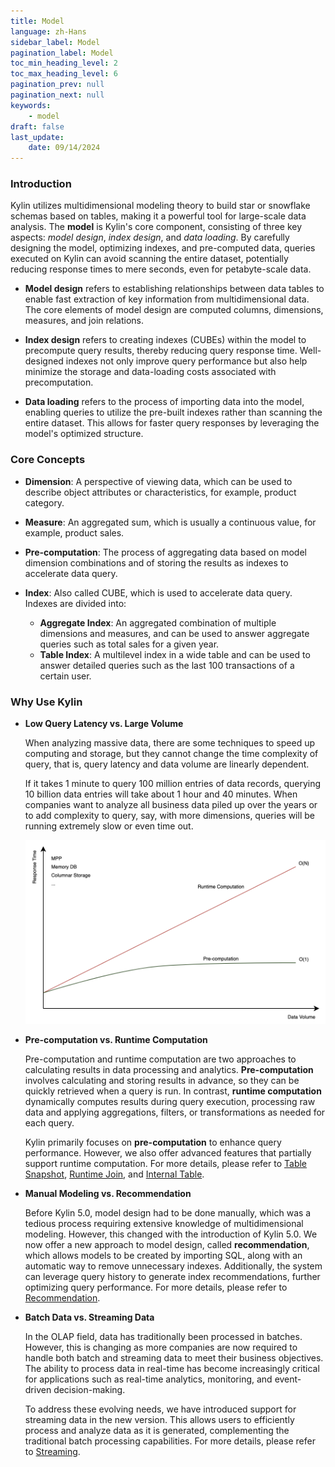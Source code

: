 ```yaml
---
title: Model
language: zh-Hans
sidebar_label: Model
pagination_label: Model
toc_min_heading_level: 2
toc_max_heading_level: 6
pagination_prev: null
pagination_next: null
keywords:
    - model
draft: false
last_update:
    date: 09/14/2024
---
```


### Introduction

Kylin utilizes multidimensional modeling theory to build star or snowflake schemas based on tables, making it a powerful tool for large-scale data analysis. The **model** is Kylin's core component, consisting of three key aspects: *model design*, *index design*, and *data loading*. By carefully designing the model, optimizing indexes, and pre-computed data, queries executed on Kylin can avoid scanning the entire dataset, potentially reducing response times to mere seconds, even for petabyte-scale data.

+ **Model design** refers to establishing relationships between data tables to enable fast extraction of key information from multidimensional data. The core elements of model design are computed columns, dimensions, measures, and join relations.

+ **Index design** refers to creating indexes (CUBEs) within the model to precompute query results, thereby reducing query response time. Well-designed indexes not only improve query performance but also help minimize the storage and data-loading costs associated with precomputation.

+ **Data loading** refers to the process of importing data into the model, enabling queries to utilize the pre-built indexes rather than scanning the entire dataset. This allows for faster query responses by leveraging the model's optimized structure.



### Core Concepts

- **Dimension**: A perspective of viewing data, which can be used to describe object attributes or characteristics, for example, product category.

- **Measure**: An aggregated sum, which is usually a continuous value, for example, product sales.

- **Pre-computation**: The process of aggregating data based on model dimension combinations and of storing the results as indexes to accelerate data query.

- **Index**: Also called CUBE, which is used to accelerate data query. Indexes are divided into:
    - **Aggregate Index**: An aggregated combination of multiple dimensions and measures, and can be used to answer aggregate queries such as total sales for a given year.
    - **Table Index**: A multilevel index in a wide table and can be used to answer detailed queries such as the last 100 transactions of a certain user.


### Why Use Kylin

+ **Low Query Latency vs. Large Volume**

  When analyzing massive data, there are some techniques to speed up computing and storage, but they cannot change the time complexity of query, that is, query latency and data volume are linearly dependent.

  If it takes 1 minute to query 100 million entries of data records, querying 10 billion data entries will take about 1 hour and 40 minutes. When companies want to analyze all business data piled up over the years or to add complexity to query, say, with more dimensions, queries will be running extremely slow or even time out.

  ![Response Time vs. Data Volume](images/volume_per_time.png)

+ **Pre-computation vs. Runtime Computation**

  Pre-computation and runtime computation are two approaches to calculating results in data processing and analytics. **Pre-computation** involves calculating and storing results in advance, so they can be quickly retrieved when a query is run. In contrast, **runtime computation** dynamically computes results during query execution, processing raw data and applying aggregations, filters, or transformations as needed for each query.

  Kylin primarily focuses on **pre-computation** to enhance query performance. However, we also offer advanced features that partially support runtime computation. For more details, please refer to [Table Snapshot](snapshot/snapshot.md), [Runtime Join](features/runtime_join.md), and [Internal Table](../internaltable/intro.md).  


+ **Manual Modeling vs. Recommendation**

  Before Kylin 5.0, model design had to be done manually, which was a tedious process requiring extensive knowledge of multidimensional modeling. However, this changed with the introduction of Kylin 5.0. We now offer a new approach to model design, called **recommendation**, which allows models to be created by importing SQL, along with an automatic way to remove unnecessary indexes. Additionally, the system can leverage query history to generate index recommendations, further optimizing query performance. For more details, please refer to [Recommendation](rec/intro.md).


+ **Batch Data vs. Streaming Data**

  In the OLAP field, data has traditionally been processed in batches. However, this is changing as more companies are now required to handle both batch and streaming data to meet their business objectives. The ability to process data in real-time has become increasingly critical for applications such as real-time analytics, monitoring, and event-driven decision-making.

  To address these evolving needs, we have introduced support for streaming data in the new version. This allows users to efficiently process and analyze data as it is generated, complementing the traditional batch processing capabilities. For more details, please refer to [Streaming](streaming/intro.md).
